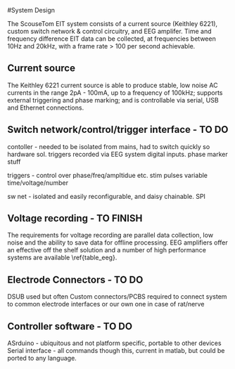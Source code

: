 #System Design

The ScouseTom EIT system consists of a current source (Keithley 6221), custom switch network & control circuitry, and EEG amplifer. Time and frequency difference EIT data can be collected, at frequencies between 10Hz and 20kHz, with a frame rate > 100 per second achievable.

## Current source

The Keithley 6221 current source is able to produce stable, low noise AC currents in the range 2pA - 100mA, up to a frequency of 100kHz; supports external triggering and phase marking; and  is controllable via serial, USB and Ethernet connections. 


## Switch network/control/trigger interface - TO DO

contoller - needed to be isolated from mains, had to switch quickly so hardware sol. triggers recorded via EEG system digital inputs. phase marker stuff

triggers - control over phase/freq/ampltidue etc. stim pulses variable time/voltage/number 

sw net - isolated and easily reconfigurable, and daisy chainable. SPI

## Voltage recording - TO FINISH
The requirements for voltage recording are parallel data collection, low noise and the ability to save data for offline processing. EEG amplifiers offer an effective off the shelf solution and a number of high performance systems are available \ref{table_eeg}.

## Electrode Connectors - TO DO

DSUB used but often Custom connectors/PCBS required to connect system to common electrode interfaces or our own one in case of rat/nerve

## Controller software - TO DO

ASrduino - ubiquitous and not platform specific, portable to other devices
Serial interface - all commands though this, current in matlab, but could be ported to any language. 